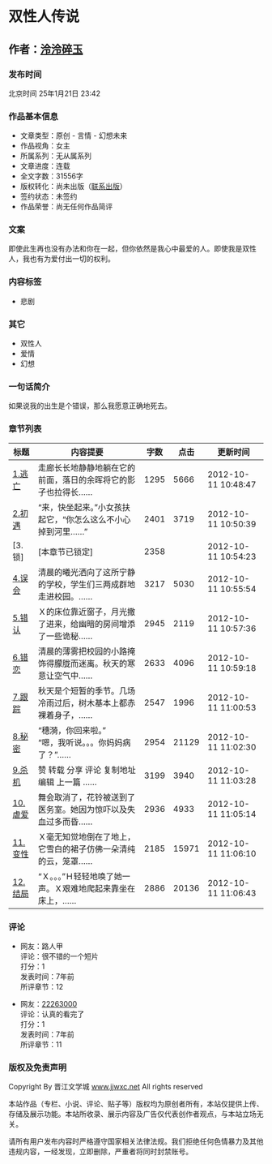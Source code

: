 # 双性人传说

## 作者：[泠泠碎玉](http://www.jjwxc.net/oneauthor.php?authorid=911504)

### 发布时间
北京时间 25年1月21日 23:42

### 作品基本信息

- 文章类型：原创 - 言情 - 幻想未来
- 作品视角：女主
- 所属系列：无从属系列
- 文章进度：连载
- 全文字数：31556字
- 版权转化：尚未出版（[联系出版](//www.jjwxc.net/aboutus/#fragment-29)）
- 签约状态：未签约
- 作品荣誉：尚无任何作品简评

### 文案

即使此生再也没有办法和你在一起，但你依然是我心中最爱的人。即使我是双性人，我也有为爱付出一切的权利。

### 内容标签
- 悲剧

### 其它
- 双性人
- 爱情
- 幻想

### 一句话简介
如果说我的出生是个错误，那么我愿意正确地死去。

### 章节列表

| 标题 | 内容提要 | 字数 | 点击 | 更新时间 |
|------|----------|------|------|----------|
| [1.逃亡](http://www.jjwxc.net/onebook.php?novelid=1644285&chapterid=1) | 走廊长长地静静地躺在它的前面，落日的余晖将它的影子也拉得长…… | 1295 | 5666 | 2012-10-11 10:48:47 |
| [2.初遇](http://www.jjwxc.net/onebook.php?novelid=1644285&chapterid=2) | “来，快坐起来。”小女孩扶起它，“你怎么这么不小心掉到河里……” | 2401 | 3719 | 2012-10-11 10:50:39 |
| [3.锁] | [本章节已锁定] | 2358 |  | 2012-10-11 10:54:23 |
| [4.误会](http://www.jjwxc.net/onebook.php?novelid=1644285&chapterid=4) | 清晨的曦光洒向了这所宁静的学校，学生们三两成群地走进校园。…… | 3217 | 5030 | 2012-10-11 10:55:54 |
| [5.错认](http://www.jjwxc.net/onebook.php?novelid=1644285&chapterid=5) | Ｘ的床位靠近窗子，月光撒了进来，给幽暗的房间增添了一些诡秘…… | 2945 | 2119 | 2012-10-11 10:57:36 |
| [6.错恋](http://www.jjwxc.net/onebook.php?novelid=1644285&chapterid=6) | 清晨的薄雾把校园的小路掩饰得朦胧而迷离。秋天的寒意让空气中…… | 2633 | 4096 | 2012-10-11 10:59:18 |
| [7.跟踪](http://www.jjwxc.net/onebook.php?novelid=1644285&chapterid=7) | 秋天是个短暂的季节。几场冷雨过后，树木基本上都赤裸着身子，…… | 2547 | 1996 | 2012-10-11 11:00:53 |
| [8.秘密](http://www.jjwxc.net/onebook.php?novelid=1644285&chapterid=8) | “穗漪，你回来啦。”<br>“嗯，我听说。。。你妈妈病了？”…… | 2954 | 21129 | 2012-10-11 11:02:30 |
| [9.杀机](http://www.jjwxc.net/onebook.php?novelid=1644285&chapterid=9) | 赞 转载 分享 评论 复制地址 编辑 上一篇 …… | 3199 | 3940 | 2012-10-11 11:03:28 |
| [10.虐爱](http://www.jjwxc.net/onebook.php?novelid=1644285&chapterid=10) | 舞会取消了，花铃被送到了医务室。她因为惊吓以及失血过多而昏…… | 2936 | 4933 | 2012-10-11 11:05:14 |
| [11.变性](http://www.jjwxc.net/onebook.php?novelid=1644285&chapterid=11) | Ｘ毫无知觉地倒在了地上，它雪白的裙子仿佛一朵清纯的云，笼罩…… | 2185 | 15971 | 2012-10-11 11:06:10 |
| [12.结局](http://www.jjwxc.net/onebook.php?novelid=1644285&chapterid=12) | “Ｘ。。。”Ｈ轻轻地唤了她一声。Ｘ艰难地爬起来靠坐在床上，…… | 2886 | 20136 | 2012-10-11 11:06:43 |

### 评论

- 网友：路人甲  
  评论：很不错的一个短片  
  打分：1  
  发表时间：7年前  
  所评章节：12

- 网友：[22263000](//www.jjwxc.net/onereader.php?readerid=22263000)  
  评论：认真的看完了  
  打分：1  
  发表时间：7年前  
  所评章节：11

### 版权及免责声明
Copyright By 晋江文学城 www.jjwxc.net All rights reserved 

本站作品（专栏、小说、评论、贴子等）版权均为原创者所有，本站仅提供上传、存储及展示功能。本站所收录、展示内容及广告仅代表创作者观点，与本站立场无关。 

请所有用户发布内容时严格遵守国家相关法律法规。我们拒绝任何色情暴力及其他违规内容，一经发现，立即删除，严重者将同时封禁账号。
<!-- tcd_original_link http://www.jjwxc.net/onebook.php?novelid=1644285 -->
